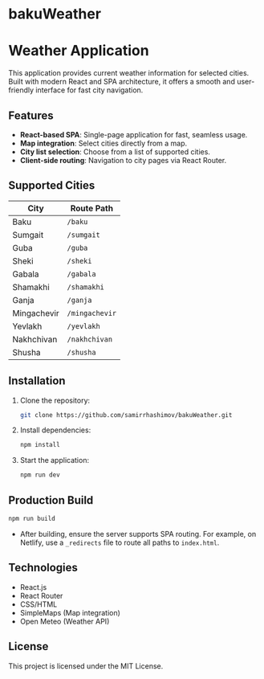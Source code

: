 # bakuWeather

# Weather Application

This application provides current weather information for selected cities. Built with modern React and SPA architecture, it offers a smooth and user-friendly interface for fast city navigation.

## Features

- **React-based SPA**: Single-page application for fast, seamless usage.
- **Map integration**: Select cities directly from a map.
- **City list selection**: Choose from a list of supported cities.
- **Client-side routing**: Navigation to city pages via React Router.

## Supported Cities

| City        | Route Path      |
|------------|----------------|
| Baku       | `/baku`        |
| Sumgait    | `/sumgait`     |
| Guba       | `/guba`        |
| Sheki      | `/sheki`       |
| Gabala     | `/gabala`      |
| Shamakhi   | `/shamakhi`    |
| Ganja      | `/ganja`       |
| Mingachevir| `/mingachevir` |
| Yevlakh    | `/yevlakh`     |
| Nakhchivan | `/nakhchivan`  |
| Shusha     | `/shusha`      |

## Installation

1. Clone the repository:
   ```bash
   git clone https://github.com/samirrhashimov/bakuWeather.git
   ```
2. Install dependencies:
   ```bash
   npm install
   ```
3. Start the application:
   ```bash
   npm run dev
   ```

## Production Build

```bash
npm run build
```
- After building, ensure the server supports SPA routing. For example, on Netlify, use a `_redirects` file to route all paths to `index.html`.

## Technologies

- React.js
- React Router
- CSS/HTML
- SimpleMaps (Map integration)
- Open Meteo (Weather API)

## License

This project is licensed under the MIT License.

